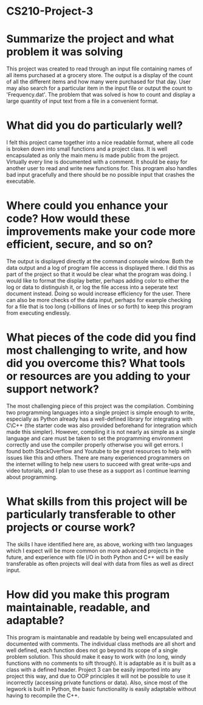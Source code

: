 # CS210-Project-3

# Summarize the project and what problem it was solving

  This project was created to read through an input file containing names of all items purchased at a grocery store. The output is a display of the count of all the different items and how many were purchased for that day. User may also search for a particular item in the input file or output the count to 'Frequency.dat'. The problem that was solved is how to count and display a large quantity of input text from a file in a convenient format.
  
# What did you do particularly well?

  I felt this project came together into a nice readable format, where all code is broken down into small functions and a project class. It is well encapsulated as only the main menu is made public from the project. Virtually every line is documented with a comment. It should be easy for another user to read and write new functions for. This program also handles bad input gracefully and there should be no possible input that crashes the executable.
  
# Where could you enhance your code? How would these improvements make your code more efficient, secure, and so on?
 
  The output is displayed directly at the command console window. Both the data output and a log of program file access is displayed there. I did this as part of the project so that it would be clear what the program was doing. I would like to format the display better, perhaps adding color to either the log or data to distinguish it, or log the file access into a seperate text document instead. Doing so would increase efficiency for the user.  There can also be more checks of the data input, perhaps for example checking for a file that is too long (>billions of lines or so forth) to keep this program from executing endlessly.
  
# What pieces of the code did you find most challenging to write, and how did you overcome this? What tools or resources are you adding to your support network?

  The most challenging piece of this project was the compilation. Combining two programming languages into a single project is simple enough to write, especially as Python already has a well-defined library for integrating with C\C++ (the starter code was also provided beforehand for integration which made this simpler). However, compiling it is not nearly as simple as a single language and care must be taken to set the programming environment correctly and use the compiler properly otherwise you will get errors. I found both StackOverflow and Youtube to be great resources to help with issues like this and others. There are many experienced programmers on the internet willing to help new users to succeed with great write-ups and video tutorials, and I plan to use these as a support as I continue learning about programming.
  
# What skills from this project will be particularly transferable to other projects or course work?

  The skills I have identified here are, as above, working with two languages which I expect will be more common on more advanced projects in the future, and experience with file I/O in both Python and C++ will be easily transferable as often projects will deal with data from files as well as direct input.
  
# How did you make this program maintainable, readable, and adaptable?

  This program is maintanable and readable by being well encapsulated and documented with comments. The individual class methods are all short and well defined, each function does not go beyond its scope of a single problem solution. This should make it easy to work with (no long, windy functions with no comments to sift through). It is adaptable as it is built as a class with a defined header. Project 3 can be easily imported into any project this way, and due to OOP principles it will not be possible to use it incorrectly (accessing private functions or data). Also, since most of the legwork is built in Python, the basic functionality is easily adaptable without having to recompile the C++.
